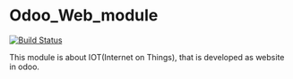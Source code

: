 # Odoo_Web_module
[![Build Status](https://travis-ci.org/OCA/maintainer-quality-tools.svg)](https://travis-ci.org/OCA/maintainer-quality-tools)

This module is about IOT(Internet on Things), that is developed as website in odoo.

